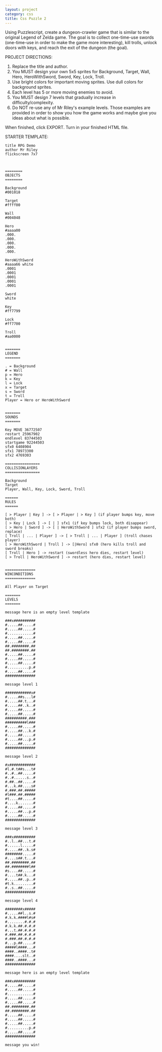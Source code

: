 ```yaml
---
layout: project
category: css
title: Css Puzzle 2
---
```


Using Puzzlescript, create a dungeon-crawler game that is similar to the original Legend of Zelda game. The goal is to collect one-time-use swords (one-time-use in order to make the game more interesting), kill trolls, unlock doors with keys, and reach the exit of the dungeon (the goal).

PROJECT DIRECTIONS:

  1.  Replace the title and author.
  1.  You MUST design your own 5x5 sprites for Background, Target, Wall, Hero, HeroWithSword, Sword, Key, Lock, Troll.
  1.  Use bright colors for important moving sprites. Use dull colors for background sprites.
  1.  Each level has 5 or more moving enemies to avoid.
  1.  You MUST design 7 levels that gradually increase in difficulty/complexity.
  1.  Do NOT re-use any of Mr Riley's example levels. Those examples are provided in order to show you how the game works and maybe give you ideas about what is possible.


When finished, click EXPORT. Turn in your finished HTML file.



STARTER TEMPLATE:
```
title RPG Demo
author Mr Riley
flickscreen 7x7



========
OBJECTS
========

Background
#001018

Target
#ffff00

Wall
#004048

Hero
#aaaa00
.000.
.000.
.000.
.000.
.000.

HeroWithSword
#aaaa66 white
.0001
.0001
.0001
.0001
.0001

Sword
white

Key
#ff7799

Lock
#ff7700

Troll
#aa0000


=======
LEGEND
=======

. = Background
# = Wall
p = Hero
k = Key
l = Lock
x = Target
s = Sword
t = Troll
Player = Hero or HeroWithSword


=======
SOUNDS
=======

Key MOVE 36772507
restart 25967902
endlevel 83744503
startgame 92244503
sfx0 6408904
sfx1 78973300
sfx2 4769303

================
COLLISIONLAYERS
================

Background
Target
Player, Wall, Key, Lock, Sword, Troll

======
RULES
======

[ > Player | Key ] -> [ > Player | > Key ] (if player bumps key, move both)
[ > Key | Lock ] -> [ | ] sfx1 (if key bumps lock, both disappear)
[ > Hero | Sword ] -> [ | HeroWithSword ] sfx2 (if player bumps sword, replace)
[ Troll | ... | Player ] -> [ > Troll | ... | Player ] (troll chases player)
[ > HeroWithSword | Troll ] -> [|Hero] sfx0 (hero kills troll and sword breaks)
[ Troll | Hero ] -> restart (swordless hero dies, restart level)
[ > Troll | HeroWithSword ] -> restart (hero dies, restart level)


==============
WINCONDITIONS
==============

All Player on Target

=======
LEVELS
=======

message here is an empty level template

###x##########
#.....##.....#
#.....##.....#
#............#
#.....##.....#
#.....##.....#
##.########.##
##.########.##
#.....##.....#
#.....##.....#
#.....##.....#
#..........p.#
#.....##.....#
##############  

message level 1

############x#
#.....##s...l#
#.....##.t...#
#.....##..k..#
#.....##.....#
#.....##.....#
##########.###
##########l###
#.....##.....#
#.....##...k.#
#.....##.....#
#.....##...p.#
#.....##.....#
##############

message level 2

#x############
#l.#.t##s...t#
#..#..##.....#
#..#......s..#
#.##..##.....#
#...k.##....s#
#.###.##.#####
#l###.##.#####
#t....##.....#
#....k.......#
#.....##.....#
#.....##...p.#
#.....##.....#
##############

message level 3

###x##########
#..l..##...t.#
#......l.....#
#.....##..k.s#
########.....#
#....s##.t...#
##.########.##
##.########l##
#s....##.....#
#....t##.k...#
#.....##..p..#
#t.k.........#
#..s..##.....#
##############

message level 4

########x#####
#.....##l..s.#
#.k.k.####l#s#
#........#.#.#
#.k.k.##.#.#.#
#...t.##.#.#.#
#.###.##.#.#.#
#.###.##.#.#.#
#...p.##.....#
#####l####...#
####..####..t#
####....slt..#
####..####...#
##############

message here is an empty level template

###x##########
#.....##.....#
#.....##.....#
#............#
#.....##.....#
#.....##.....#
##.########.##
##.########.##
#.....##.....#
#.....##.....#
#.....##.....#
#..........p.#
#.....##.....#
##############

message you win!

```
